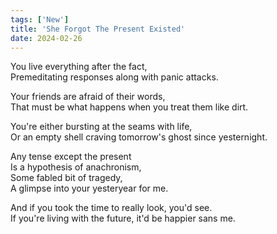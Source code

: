 ```yaml
---
tags: ['New']
title: 'She Forgot The Present Existed'
date: 2024-02-26
---
```


You live everything after the fact,  
Premeditating responses along with panic attacks.

Your friends are afraid of their words,  
That must be what happens when you treat them like dirt.

You're either bursting at the seams with life,  
Or an empty shell craving tomorrow's ghost since yesternight.

Any tense except the present  
Is a hypothesis of anachronism,  
Some fabled bit of tragedy,  
A glimpse into your yesteryear for me.

And if you took the time to really look, you'd see.  
If you're living with the future, it'd be happier sans me.  
